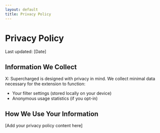 ```yaml
---
layout: default
title: Privacy Policy
---
```


# Privacy Policy

Last updated: [Date]

## Information We Collect

X: Supercharged is designed with privacy in mind. We collect minimal data necessary for the extension to function:

- Your filter settings (stored locally on your device)
- Anonymous usage statistics (if you opt-in)

## How We Use Your Information

[Add your privacy policy content here] 